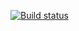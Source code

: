 [![Build status](https://ci.appveyor.com/api/projects/status/rd82sa2w347tvocn/branch/main?svg=true)](https://ci.appveyor.com/project/TriksterTripster/pattern-task1/branch/main)
